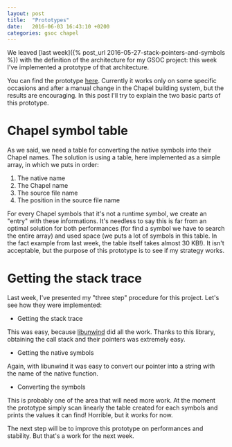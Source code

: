 ```yaml
---
layout: post
title:  "Prototypes"
date:   2016-06-03 16:43:10 +0200
categories: gsoc chapel
---
```


We leaved [last week]({% post_url 2016-05-27-stack-pointers-and-symbols %}) with the definition of the architecture for my GSOC project: this week I've implemented a prototype of that architecture.<!--more-->

You can find the prototype [here](https://github.com/chapel-lang/chapel/compare/master...panzone:prototype-stack-trace). Currently it works only on some specific occasions and after a manual change in the Chapel building system, but the results are encouraging. In this post I'll try to explain the two basic parts of this prototype.

# Chapel symbol table

As we said, we need a table for converting the native symbols into their Chapel names. The solution is using a table, here implemented as a simple array, in which we puts in order:

1. The native name
2. The Chapel name
3. The source file name
4. The position in the source file name

For every Chapel symbols that it's not a runtime symbol, we create an "entry" with these informations. It's needless to say this is far from an optimal solution for both performances (for find a symbol we have to search the entire array) and used space (we puts a lot of symbols in this table. In the fact example from last week, the table itself takes almost 30 KB!). It isn't acceptable, but the purpose of this prototype is to see if my strategy works.

# Getting the stack trace

Last week, I've presented my "three step" procedure for this project. Let's see how they were implemented:

* Getting the stack trace

This was easy, because [libunwind](http://www.nongnu.org/libunwind/index.html) did all the work. Thanks to this library, obtaining the call stack and their pointers was extremely easy.

* Getting the native symbols

Again, with libunwind it was easy to convert our pointer into a string with the name of the native function.

* Converting the symbols

This is probably one of the area that will need more work. At the moment the prototype simply scan linearly the table created for each symbols and prints the values it can find! Horrible, but it works for now.

The next step will be to improve this prototype on performances and stability. But that's a work for the next week.